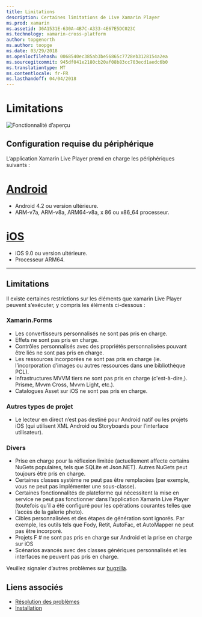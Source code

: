 ```yaml
---
title: Limitations
description: Certaines limitations de Live Xamarin Player
ms.prod: xamarin
ms.assetid: 36A1531E-630A-4B7C-A333-4E67E5DC023C
ms.technology: xamarin-cross-platform
author: topgenorth
ms.author: toopge
ms.date: 03/29/2018
ms.openlocfilehash: 0068540ec385ab3be56865c7728eb3128154a2ea
ms.sourcegitcommit: 945df041e2180cb20af08b83cc703ecd1aedc6b0
ms.translationtype: MT
ms.contentlocale: fr-FR
ms.lasthandoff: 04/04/2018
---
```

# <a name="limitations"></a>Limitations

![Fonctionnalité d’aperçu](~/media/shared/preview.png)

## <a name="device-requirements"></a>Configuration requise du périphérique
L’application Xamarin Live Player prend en charge les périphériques suivants :

# <a name="androidtabandroid"></a>[Android](#tab/android)

- Android 4.2 ou version ultérieure.
- ARM-v7a, ARM-v8a, ARM64-v8a, x 86 ou x86_64 processeur.

# <a name="iostabios"></a>[iOS](#tab/ios)

- iOS 9.0 ou version ultérieure.
- Processeur ARM64.

-----

## <a name="limitations"></a>Limitations

Il existe certaines restrictions sur les éléments que xamarin Live Player peuvent s’exécuter, y compris les éléments ci-dessous :

### <a name="xamarinforms"></a>Xamarin.Forms
- Les convertisseurs personnalisés ne sont pas pris en charge.
- Effets ne sont pas pris en charge.
- Contrôles personnalisés avec des propriétés personnalisées pouvant être liés ne sont pas pris en charge.
- Les ressources incorporées ne sont pas pris en charge (ie. l’incorporation d’images ou autres ressources dans une bibliothèque PCL).
- Infrastructures MVVM tiers ne sont pas pris en charge (c'est-à-dire,). Prisme, Mvvm Cross, Mvvm Light, etc.).
- Catalogues Asset sur iOS ne sont pas pris en charge.

### <a name="other-project-types"></a>Autres types de projet
- Le lecteur en direct n’est pas destiné pour Android natif ou les projets iOS (qui utilisent XML Android ou Storyboards pour l’interface utilisateur).

### <a name="misc"></a>Divers
- Prise en charge pour la réflexion limitée (actuellement affecte certains NuGets populaires, tels que SQLite et Json.NET). Autres NuGets peut toujours être pris en charge.
- Certaines classes système ne peut pas être remplacées (par exemple, vous ne peut pas implémenter une sous-classe).
- Certaines fonctionnalités de plateforme qui nécessitent la mise en service ne peut pas fonctionner dans l’application Xamarin Live Player (toutefois qu’il a été configuré pour les opérations courantes telles que l’accès de la galerie photo).
- Cibles personnalisées et des étapes de génération sont ignorés. Par exemple, les outils tels que Fody, Retit, AutoFac, et AutoMapper ne peut pas être incorporé.
- Projets F # ne sont pas pris en charge sur Android et la prise en charge sur iOS
- Scénarios avancés avec des classes génériques personnalisés et les interfaces ne peuvent pas pris en charge.

Veuillez signaler d’autres problèmes sur [bugzilla](https://aka.ms/live-player-report-issue).


## <a name="related-links"></a>Liens associés

- [Résolution des problèmes](~/tools/live-player/troubleshooting.md)
- [Installation](~/tools/live-player/install.md)
